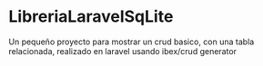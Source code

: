 # LibreriaLaravelSqLite
Un pequeño proyecto para mostrar un crud basico, con una tabla relacionada, realizado en laravel usando ibex/crud generator
